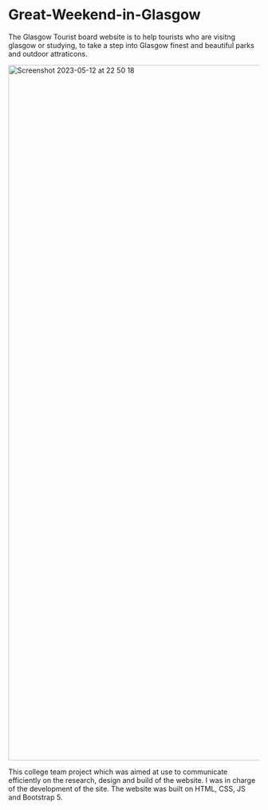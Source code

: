 # Great-Weekend-in-Glasgow

The Glasgow Tourist board website is to help tourists who are visitng glasgow or studying, to take a step into Glasgow finest and beautiful parks and outdoor attraticons.


<img width="1393" alt="Screenshot 2023-05-12 at 22 50 18" src="https://github.com/ArslanJav/Great-Weekend-in-Glasgow/assets/80915650/d86e55be-c718-43a8-adf7-bca1d9c27e5f">

This college team project which was aimed at use to communicate efficiently on the research, design and build of the website. I was in charge of the development of the site. The website was built on HTML, CSS, JS and Bootstrap 5.

